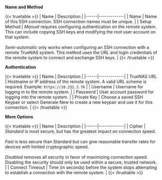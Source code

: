 **Name and Method**

{{< truetable >}}
| Name | Description |
|------|-------------|
| Name | Name of this SSH connection. SSH connection names must be unique. |
| Setup Method | *Manual* requires configuring authentication on the remote system. This can include copying SSH keys and modifying the root user account on that system.<br><br> *Semi-automatic* only works when configuring an SSH connection with a remote TrueNAS system. This method uses the URL and login credentials of the remote system to connect and exchange SSH keys. |
{{< /truetable >}}

**Authentication**

{{< truetable >}}
| Name | Description |
|------|-------------|
| TrueNAS URL | Hostname or IP address of the remote system. A valid URL scheme is required. Example: `https://10.231.3.76` |
| Username | Username for logging in to the remote system. |
| Password | User account password for logging into the remote system. |
| Private Key | Choose a saved SSH Keypair or select Generate New to create a new keypair and use it for this connection. |
{{< /truetable >}}

**More Options**

{{< truetable >}}
| Name | Description |
|------|-------------|
| Cipher | *Standard* is most secure, but has the greatest impact on connection speed.<br><br> *Fast* is less secure than Standard but can give reasonable transfer rates for devices with limited cryptographic speed.<br><br> *Disabled* removes all security in favor of maximizing connection speed. Disabling the security should only be used within a secure, trusted network. |
| Connect Timeout | Time (in seconds) before the system stops attempting to establish a connection with the remote system. |
{{< /truetable >}}
